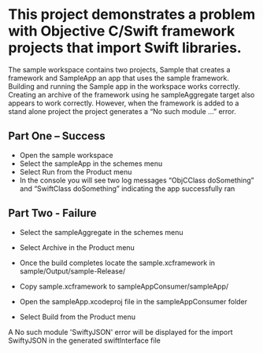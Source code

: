 # This project demonstrates a problem with Objective C/Swift framework projects that import Swift libraries. 

The sample workspace contains two projects, Sample that creates a framework and SampleApp an app that uses the sample framework. Building and running the Sample app in the workspace works correctly. Creating an archive of the framework using he sampleAggregate target also appears to work correctly. However, when the framework is added to a stand alone project the project generates a “No such module …” error.

## Part One – Success

* Open the sample workspace
* Select the sampleApp in the schemes menu
* Select Run from the Product menu
* In the console you will see two log messages “ObjCClass doSomething” and “SwiftClass doSomething” indicating the app successfully ran

## Part Two - Failure

* Select the sampleAggregate in the schemes menu
* Select Archive in the Product menu
* Once the build completes locate the sample.xcframework in sample/Output/sample-Release/
* Copy sample.xcframework to sampleAppConsumer/sampleApp/

* Open the sampleApp.xcodeproj file in the sampleAppConsumer folder
* Select Build from the Product menu

A No such module 'SwiftyJSON' error will be displayed for the import SwiftyJSON in the generated swiftInterface file
